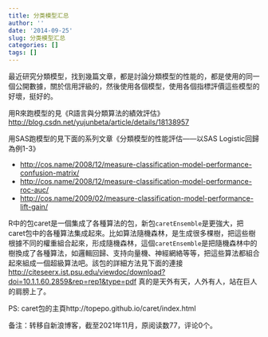 ```yaml
---
title: 分类模型汇总
author: ''
date: '2014-09-25'
slug: 分类模型汇总
categories: []
tags: []
---
```


最近研究分類模型，找到幾篇文章，都是討論分類模型的性能的，都是使用的同一個公開數據，關於信用評級的，然後使用各個模型，使用各個指標評價這些模型的好壞，挺好的。

用R來跑模型的見《R語言與分類算法的績效評估》 http://blog.csdn.net/yujunbeta/article/details/18138957

用SAS跑模型的見下面的系列文章《分類模型的性能評估——以SAS Logistic回歸為例1-3》
+ http://cos.name/2008/12/measure-classification-model-performance-confusion-matrix/
+ http://cos.name/2008/12/measure-classification-model-performance-roc-auc/
+ http://cos.name/2009/02/measure-classification-model-performance-lift-gain/

R中的包caret是一個集成了各種算法的包，新包`caretEnsemble`是更強大，把caret包中的各種算法集成起來。比如算法隨機森林，是生成很多棵樹，把這些樹根據不同的權重組合起來，形成隨機森林，這個`caretEnsemble`是把隨機森林中的樹換成了各種算法，如邏輯回歸、支持向量機、神經網絡等等，把這些算法都組合起來組成一個超級算法吧。該包的詳細方法見下面的連接
http://citeseerx.ist.psu.edu/viewdoc/download?doi=10.1.1.60.2859&rep=rep1&type=pdf
真的是天外有天，人外有人，站在巨人的肩膀上了。

PS: caret包的主頁http://topepo.github.io/caret/index.html 


备注：转移自新浪博客，截至2021年11月，原阅读数77，评论0个。

